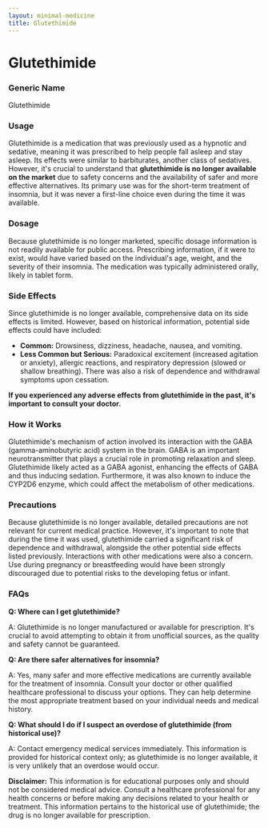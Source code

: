 ```yaml
---
layout: minimal-medicine
title: Glutethimide
---
```


# Glutethimide
### Generic Name
Glutethimide

### Usage
Glutethimide is a medication that was previously used as a hypnotic and sedative, meaning it was prescribed to help people fall asleep and stay asleep.  Its effects were similar to barbiturates, another class of sedatives.  However, it's crucial to understand that **glutethimide is no longer available on the market** due to safety concerns and the availability of safer and more effective alternatives.  Its primary use was for the short-term treatment of insomnia, but it was never a first-line choice even during the time it was available.


### Dosage
Because glutethimide is no longer marketed, specific dosage information is not readily available for public access.  Prescribing information, if it were to exist, would have varied based on the individual's age, weight, and the severity of their insomnia. The medication was typically administered orally, likely in tablet form.


### Side Effects
Since glutethimide is no longer available, comprehensive data on its side effects is limited. However, based on historical information, potential side effects could have included:

* **Common:** Drowsiness, dizziness, headache, nausea, and vomiting.
* **Less Common but Serious:**  Paradoxical excitement (increased agitation or anxiety), allergic reactions, and respiratory depression (slowed or shallow breathing).  There was also a risk of dependence and withdrawal symptoms upon cessation.

**If you experienced any adverse effects from glutethimide in the past, it's important to consult your doctor.**


### How it Works
Glutethimide's mechanism of action involved its interaction with the GABA (gamma-aminobutyric acid) system in the brain.  GABA is an important neurotransmitter that plays a crucial role in promoting relaxation and sleep.  Glutethimide likely acted as a GABA agonist, enhancing the effects of GABA and thus inducing sedation.  Furthermore, it was also known to induce the CYP2D6 enzyme, which could affect the metabolism of other medications.


### Precautions
Because glutethimide is no longer available, detailed precautions are not relevant for current medical practice. However, it's important to note that during the time it was used, glutethimide carried a significant risk of dependence and withdrawal, alongside the other potential side effects listed previously.  Interactions with other medications were also a concern.  Use during pregnancy or breastfeeding would have been strongly discouraged due to potential risks to the developing fetus or infant.


### FAQs

**Q: Where can I get glutethimide?**

A: Glutethimide is no longer manufactured or available for prescription.  It's crucial to avoid attempting to obtain it from unofficial sources, as the quality and safety cannot be guaranteed.

**Q: Are there safer alternatives for insomnia?**

A: Yes, many safer and more effective medications are currently available for the treatment of insomnia.  Consult your doctor or other qualified healthcare professional to discuss your options.  They can help determine the most appropriate treatment based on your individual needs and medical history.

**Q: What should I do if I suspect an overdose of glutethimide (from historical use)?**

A:  Contact emergency medical services immediately.  This information is provided for historical context only;  as glutethimide is no longer available, it is very unlikely that an overdose would occur.


**Disclaimer:** This information is for educational purposes only and should not be considered medical advice.  Consult a healthcare professional for any health concerns or before making any decisions related to your health or treatment.  This information pertains to the historical use of glutethimide; the drug is no longer available for prescription.
